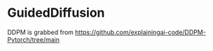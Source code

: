 # GuidedDiffusion

DDPM is grabbed from https://github.com/explainingai-code/DDPM-Pytorch/tree/main
